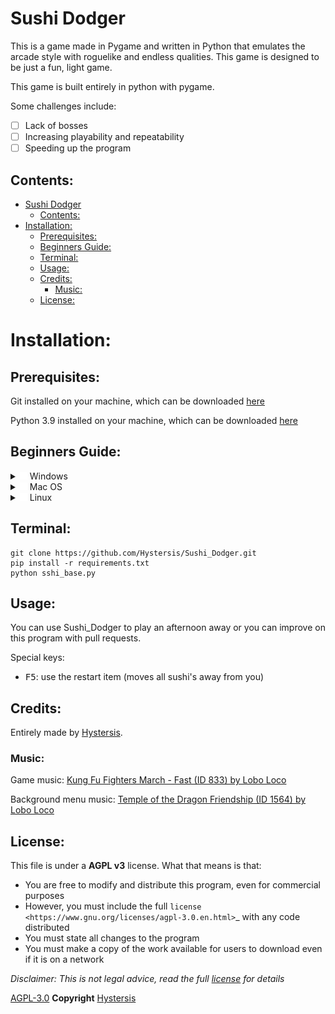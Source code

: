 # Sushi Dodger
This is a game made in Pygame and written in Python that emulates the arcade style with roguelike and endless qualities. This game is designed to be just a fun, light game.

This game is built entirely in python with pygame.

Some challenges include: 
- [ ] Lack of bosses
- [ ] Increasing playability and repeatability
- [ ] Speeding up the program

## Contents:
- [Sushi Dodger](#sushi-dodger)
  - [Contents:](#contents)
- [Installation:](#installation)
  - [Prerequisites:](#prerequisites)
  - [Beginners Guide:](#beginners-guide)
  - [Terminal:](#terminal)
  - [Usage:](#usage)
  - [Credits:](#credits)
    - [Music:](#music)
  - [License:](#license)

# Installation:
## Prerequisites:

Git installed on your machine, which can be downloaded [here](https://github.com/git-guides/install-git)

Python 3.9 installed on your machine, which can be downloaded [here](https://wiki.python.org/moin/BeginnersGuide/Download)

## Beginners Guide:

<details>
<summary> <a><img src="Assets/Github/microsoft-windows.png" alt="Windows Icon" style="width:12px;height:12px;"></a> Windows</summary>
<ol>
  <li>Create a folder where you want the program to be </li>
  <li><kbd>Right click</kbd> in the bar at the top where the information of where the file will be and type <code>cmd</code></li>
  <li>A command prompt will appear where you will type the <a href="#terminal">instructions below</a></li>
</ol>
</details>

<details>
<summary> <a><img src="Assets/Github/apple.png" alt="Apple Icon" style="width:12px;height:12px;"></a> Mac OS</summary>
<b>Setting up terminal use in Finder</b>
<ol>
  <li>Click the Apple logo (<a><img src="Assets/Github/apple.png" alt="Apple Icon" style="width:12px;height:12px;"></a>) in the top right corner of your screen</li>
  <li>Open <code>System preferences</code></li>
  <li>Navigate and click on <code>Keyboard</code></li>
  <li>In the Keyboard pane, click on <code>Shortcuts</code></li>
  <li>In the this Shortcuts windows, scroll down to the <code>services</code> tab in the left-most pane</li>
  <li>Make sure <code>New terminal at Folder</code> is enabled in the right-most pane (can be seen by scrolling down)</li>
</ol>
<b>Creating the directory for Sushi Dodger</b>
<ol>
  <li>Create your folder where you want Sushi Dodger to be located in Finder</li>
  <li>Make sure you are in the parent directory of where you want the folder to located and then single click on the folder</li>
  <li>Go to the <code>Finder</code> option in the bar of Finder, navigate to <code>Services</code> and click on <code>New Terminal at Folder</code></li>
  <li>A command prompt will appear where you will type the <a href="#terminal">instructions below</a></li>
</ol>
</details>

<details>
<summary> <a><img src="Assets/Github/linux.png" alt="Linux Icon" style="width:12px;height:12px;"></a> Linux</summary>
<ol>
  <li>Create your folder where you want Sushi Dodger to be located in your File Explorer/Manager</li>
  <li>Right click in the empty space within the folder and select <code>Open in Terminal</code></li>
  <li>A command prompt will appear where you will type the <a href="#terminal">instructions below</a></li>
</ol>
</details>

## Terminal:

```
git clone https://github.com/Hystersis/Sushi_Dodger.git
pip install -r requirements.txt
python sshi_base.py
```

## Usage:
You can use Sushi_Dodger to play an afternoon away or you can improve on this program with pull requests.

Special keys:
- <kbd>F5</kbd>: use the restart item (moves all sushi's away from you)

## Credits:
Entirely made by [Hystersis](https://github.com/Hystersis).

### Music:

Game music: [Kung Fu Fighters March - Fast (ID 833) by Lobo Loco](https://freemusicarchive.org/music/Lobo_Loco/Round_the_World/Kung_Fu_Fighters_March_-_Fast_ID_833)

Background menu music: [Temple of the Dragon Friendship (ID 1564) by Lobo Loco](https://freemusicarchive.org/music/Lobo_Loco/hot-summer-place/temple-of-the-dragon-friendship-id-1564)

## License:
This file is under a **AGPL v3** license.
What that means is that:
- You are free to modify and distribute this program, even for commercial purposes
- However, you must include the full `license <https://www.gnu.org/licenses/agpl-3.0.en.html>`_ with any code distributed
- You must state all changes to the program
- You must make a copy of the work available for users to download even if it is on a network

*Disclaimer: This is not legal advice, read the full [license](https://www.gnu.org/licenses/agpl-3.0.en.html) for details*

[AGPL-3.0](/LICENSE) **Copyright** [Hystersis](https://github.com/Hystersis)
